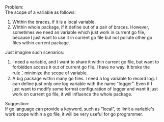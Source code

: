Problem:  
The scope of a variable as follows:
1. Whthin the braces, if it is a local variable.
2. Whthin whole package, if it define out of a pair of braces.
However, sometimes we need an variable which just work in current go file, because I just want to use it in current go file but not pollute other go files within current package.

Just imagine such scenarios:
1. I need a variable, and I want to share it within current go file, but want to forbidden access it out of current go file. I have no way. It broke the rule：minimize the scope of variable.
2. A big package within many go files. I need a log variable to record log. I can define just only one log variable with the name "logger". Even if I just want to modify some format configuration of logger and want it just work on current go file, it will influence the whole package.

Suggestion:   
If go language can provide a keyword, such as "local", to limit a variable's work scope within a go file, it will be very useful for go programmer.